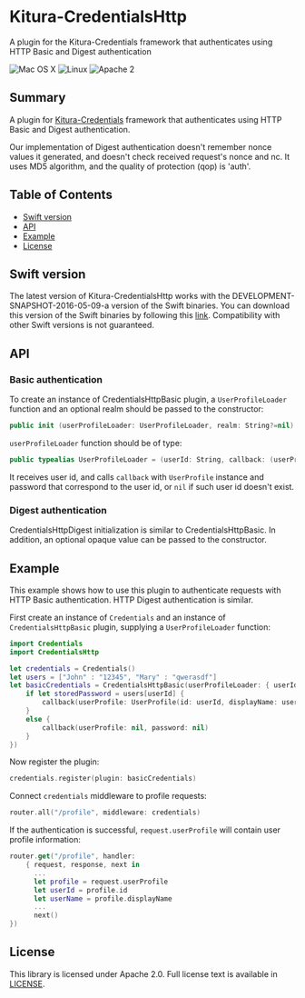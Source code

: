 # Kitura-CredentialsHttp
A plugin for the Kitura-Credentials framework that authenticates using HTTP Basic and Digest authentication

![Mac OS X](https://img.shields.io/badge/os-Mac%20OS%20X-green.svg?style=flat)
![Linux](https://img.shields.io/badge/os-linux-green.svg?style=flat)
![Apache 2](https://img.shields.io/badge/license-Apache2-blue.svg?style=flat)

## Summary
A plugin for [Kitura-Credentials](https://github.com/IBM-Swift/Kitura-Credentials) framework that authenticates using HTTP Basic and Digest authentication.

Our implementation of Digest authentication doesn't remember nonce values it generated, and doesn't check received request's nonce and nc. It uses MD5 algorithm, and the quality of protection (qop) is 'auth'.  


## Table of Contents
* [Swift version](#swift-version)
* [API](#api)
* [Example](#example)
* [License](#license)

## Swift version
The latest version of Kitura-CredentialsHttp works with the DEVELOPMENT-SNAPSHOT-2016-05-09-a version of the Swift binaries. You can download this version of the Swift binaries by following this [link](https://swift.org/download/). Compatibility with other Swift versions is not guaranteed.

## API

### Basic authentication
To create an instance of CredentialsHttpBasic plugin, a `UserProfileLoader` function and an optional realm should be passed to the constructor:
```swift
public init (userProfileLoader: UserProfileLoader, realm: String?=nil)
```
`userProfileLoader` function should be of type:
```swift
public typealias UserProfileLoader = (userId: String, callback: (userProfile: UserProfile?, password: String?)->Void) -> Void
```
It receives user id, and calls `callback` with `UserProfile` instance and password that correspond to the user id, or `nil` if such user id doesn't exist.

### Digest authentication
CredentialsHttpDigest initialization is similar to CredentialsHttpBasic. In addition, an optional opaque value can be passed to the constructor.

## Example

This example shows how to use this plugin to authenticate requests with HTTP Basic authentication. HTTP Digest authentication is similar.
<br>

First create an instance of `Credentials` and an instance of `CredentialsHttpBasic` plugin, supplying a `UserProfileLoader` function:

```swift
import Credentials
import CredentialsHttp

let credentials = Credentials()
let users = ["John" : "12345", "Mary" : "qwerasdf"]
let basicCredentials = CredentialsHttpBasic(userProfileLoader: { userId, callback in
    if let storedPassword = users[userId] {
        callback(userProfile: UserProfile(id: userId, displayName: userId, provider: "HttpBasic"), password: storedPassword)
    }
    else {
        callback(userProfile: nil, password: nil)
    }
})
```
Now register the plugin:
```swift
credentials.register(plugin: basicCredentials)
```

Connect `credentials` middleware to profile requests:
```swift
router.all("/profile", middleware: credentials)
```
If the authentication is successful, `request.userProfile` will contain user profile information:
```swift
router.get("/profile", handler:
    { request, response, next in
      ...
      let profile = request.userProfile
      let userId = profile.id
      let userName = profile.displayName
      ...
      next()
})
```

## License
This library is licensed under Apache 2.0. Full license text is available in [LICENSE](LICENSE.txt).
